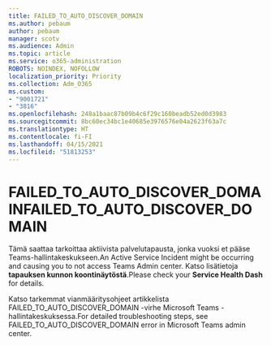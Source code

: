 ```yaml
---
title: FAILED_TO_AUTO_DISCOVER_DOMAIN
ms.author: pebaum
author: pebaum
manager: scotv
ms.audience: Admin
ms.topic: article
ms.service: o365-administration
ROBOTS: NOINDEX, NOFOLLOW
localization_priority: Priority
ms.collection: Adm_O365
ms.custom:
- "9001721"
- "3816"
ms.openlocfilehash: 248a1baac87b09b4c6f29c160beadb52ed0d3983
ms.sourcegitcommit: 8bc60ec34bc1e40685e3976576e04a2623f63a7c
ms.translationtype: HT
ms.contentlocale: fi-FI
ms.lasthandoff: 04/15/2021
ms.locfileid: "51813253"
---
```

# <a name="failed_to_auto_discover_domain"></a><span data-ttu-id="396ae-102">FAILED_TO_AUTO_DISCOVER_DOMAIN</span><span class="sxs-lookup"><span data-stu-id="396ae-102">FAILED_TO_AUTO_DISCOVER_DOMAIN</span></span>

<span data-ttu-id="396ae-103">Tämä saattaa tarkoittaa aktiivista palvelutapausta, jonka vuoksi et pääse Teams-hallintakeskukseen.</span><span class="sxs-lookup"><span data-stu-id="396ae-103">An Active Service Incident might be occurring and causing you to not access Teams Admin center.</span></span> <span data-ttu-id="396ae-104">Katso lisätietoja **tapauksen kunnon koontinäytöstä**.</span><span class="sxs-lookup"><span data-stu-id="396ae-104">Please check your **Service Health Dash** for details.</span></span>

<span data-ttu-id="396ae-105">Katso tarkemmat vianmääritysohjeet artikkelista FAILED_TO_AUTO_DISCOVER_DOMAIN -virhe Microsoft Teams -hallintakeskuksessa.</span><span class="sxs-lookup"><span data-stu-id="396ae-105">For detailed troubleshooting steps, see FAILED_TO_AUTO_DISCOVER_DOMAIN error in Microsoft Teams admin center.</span></span>
